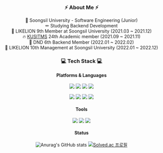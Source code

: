<div align="center">
<h3 align="center">⚡ About Me ⚡</h3>

🏫 Soongsil University - Software Engineering (Junior) <br>
✏ Studying Backend Development <br>
🦁 LIKELION 9th Member at Soongsil University (2021.03 ~ 2021.12) <br>
🔥 [KUSITMS](https://cafe.naver.com/kusitms) 24th Academic member (2021.09 ~ 2021.11) <br>
🌊 DND 6th Backend Member (2022.01 ~ 2022.02) <br>
🦁 LIKELION 10th Management at Soongsil University (2022.01 ~ 2022.12) <br>
  
<!--
**Song-EunJu/Song-EunJu** is a ✨ _special_ ✨ repository because its `README.md` (this file) appears on your GitHub profile.

Here are some ideas to get you started:

- 🔭 I’m currently working on ...
- 🌱 I’m currently learning ...
- 👯 I’m looking to collaborate on ...
- 🤔 I’m looking for help with ...
- 💬 Ask me about ...
- 📫 How to reach me: ...
- 😄 Pronouns: ...
- ⚡ Fun fact: ...
-->

<h3 align="center">💻 Tech Stack 💻</h3>
  
#### Platforms & Languages

<p>
  <img src="https://img.shields.io/badge/HTML5-E34F26?style=flat-square&logo=HTML5&logoColor=white"/> 
  <img src="https://img.shields.io/badge/CSS-1572B6?style=flat-square&logo=CSS3&logoColor=white"/> 
  <img src="https://img.shields.io/badge/JavaScript-F7DF1E?style=flat-square&logo=JavaScript&logoColor=white"/> 
  <img src="https://img.shields.io/badge/Java-339933?style=flat-square&logo=Java&logoColor=white"/> 
</p>
<p>
  <img src="https://img.shields.io/badge/Django-4479A1?style=flat-square&logo=Django&logoColor=white"/> 
  <img src="https://img.shields.io/badge/React-61DAFB?style=flat-square&logo=React&logoColor=black"/> 
  <img src="https://img.shields.io/badge/Node.js-339933?style=flat-square&logo=Node.js&logoColor=white"/> 
  <img src="https://img.shields.io/badge/Spring-6DB33F?style=flat-square&logo=Spring&logoColor=white"/> 
</p>

#### Tools
<p>
  <img src="https://img.shields.io/badge/Firebase-FFCA28?style=flat-square&logo=Node.js&logoColor=white"/> 
  <img src="https://img.shields.io/badge/Git-F05032?style=flat-square&logo=Git&logoColor=white"/> 
  <img src="https://img.shields.io/badge/Amazon AWS-232F3E?style=flat-square&logo=Amazon%20AWS&logoColor=white"/> 
</p>

#### Status

![Anurag's GitHub stats](https://github-readme-stats.vercel.app/api?username=Song-EunJu&show_icons=true&theme=dark) 
[![Solved.ac 프로필](http://mazassumnida.wtf/api/v2/generate_badge?boj=jd06280)](https://solved.ac/jd06280)
</div>
